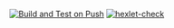 [![Build and Test on Push](https://github.com/StanislavIskorostenskiy/devops-for-programmers-project-74/actions/workflows/push.yml/badge.svg)](https://github.com/StanislavIskorostenskiy/devops-for-programmers-project-74/actions/workflows/push.yml)
[![hexlet-check](https://github.com/StanislavIskorostenskiy/devops-for-programmers-project-74/actions/workflows/hexlet-check.yml/badge.svg)](https://github.com/StanislavIskorostenskiy/devops-for-programmers-project-74/actions/workflows/hexlet-check.yml)
